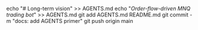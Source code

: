 echo "# Long-term vision"                 >> AGENTS.md
echo "*Order-flow-driven MNQ trading bot*" >> AGENTS.md
git add AGENTS.md README.md
git commit -m "docs: add AGENTS primer"
git push origin main
